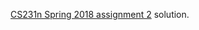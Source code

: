 [CS231n Spring 2018 assignment 2](http://cs231n.github.io/assignments2018/assignment2/) solution.  
